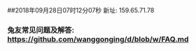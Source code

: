##2018年09月28日07时12分07秒 新址: 159.65.71.78
### 兔友常见问题及解答: https://github.com/wanggonging/d/blob/w/FAQ.md
